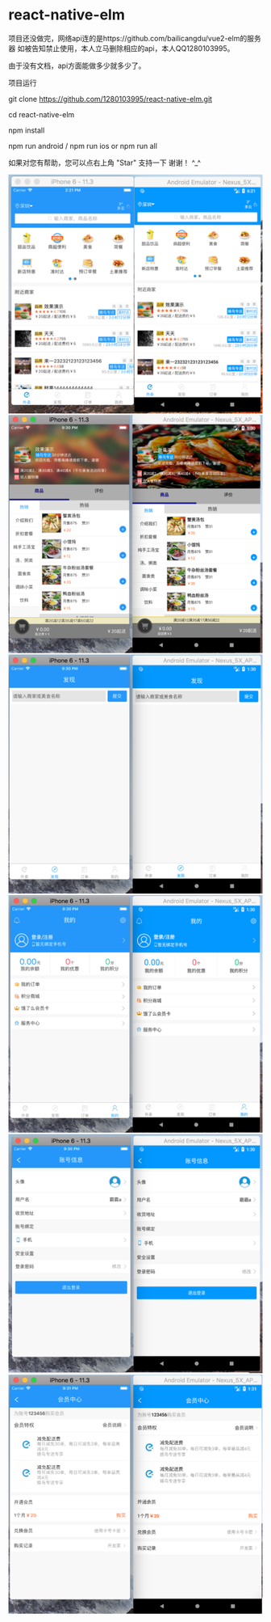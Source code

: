 # react-native-elm

项目还没做完，网络api连的是https://github.com/bailicangdu/vue2-elm的服务器
如被告知禁止使用，本人立马删除相应的api，本人QQ1280103995。

由于没有文档，api方面能做多少就多少了。


项目运行
 
 git clone https://github.com/1280103995/react-native-elm.git

 cd react-native-elm

 npm install

 npm run android / npm run ios  or  npm run all



如果对您有帮助，您可以点右上角 "Star" 支持一下 谢谢！ ^_^


![image](https://github.com/1280103995/react-native-elm/blob/master/screenshot/1-1.png)
![image](https://github.com/1280103995/react-native-elm/blob/master/screenshot/2.png)
![image](https://github.com/1280103995/react-native-elm/blob/master/screenshot/3.png)
![image](https://github.com/1280103995/react-native-elm/blob/master/screenshot/4.png)
![image](https://github.com/1280103995/react-native-elm/blob/master/screenshot/5.png)
![image](https://github.com/1280103995/react-native-elm/blob/master/screenshot/6.png)



